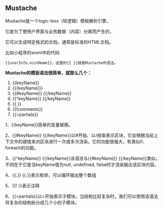 ## Mustache

Mustache是一个logic-less（轻逻辑）模板解析引擎，

它是为了使用户界面与业务数据（内容）分离而产生的，

它可以生成特定格式的文档，通常是标准的HTML文档。

比如小程序的wxml中的代码

```text
{{userInfo.nickName}}，这里的{{ }}就是Mustache的语法。
```

**Mustache的模板语法很简单，就那么几个：**

1. {{keyName}}
2. {{{keyName}}}
3. {{#keyName}} {{/keyName}}
4. {{^keyName}} {{/keyName}}
5. {{.}}
6. {{!comments}}
7. {{>partials}}

1、{{keyName}}简单的变量替换。

2、{{#keyName}} {{/keyName}}以#开始、以/结束表示区块，它会根据当前上下文中的键值来对区块进行一次或多次渲染。它的功能很强大，有类似if、foreach的功能。

3、{{^keyName}} {{/keyName}}该语法与{{#keyName}} {{/keyName}}类似，不同在于它是当keyName值为null, undefined, false时才渲染输出该区块内容。

4、{{.}} {{.}}表示枚举，可以循环输出整个数组

5、{{! }}表示注释

6、{{>partials}}以>开始表示子模块，当结构比较复杂时，我们可以使用该语法将复杂的结构拆分成几个小的子模块。